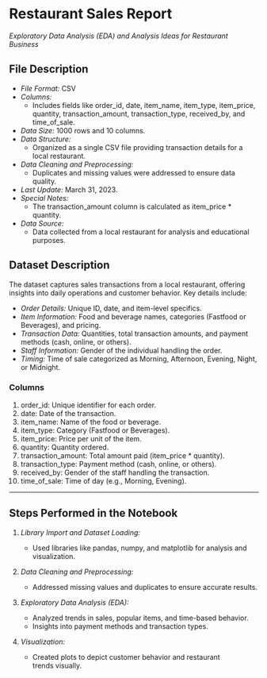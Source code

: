 # Restaurant Sales Report

*Exploratory Data Analysis (EDA) and Analysis Ideas for Restaurant Business*

## File Description
- *File Format:* CSV  
- *Columns:*  
  - Includes fields like order_id, date, item_name, item_type, item_price, quantity, transaction_amount, transaction_type, received_by, and time_of_sale.  
- *Data Size:* 1000 rows and 10 columns.  
- *Data Structure:*  
  - Organized as a single CSV file providing transaction details for a local restaurant.  
- *Data Cleaning and Preprocessing:*  
  - Duplicates and missing values were addressed to ensure data quality.  
- *Last Update:* March 31, 2023.  
- *Special Notes:*  
  - The transaction_amount column is calculated as item_price * quantity.  
- *Data Source:*  
  - Data collected from a local restaurant for analysis and educational purposes.

## Dataset Description
The dataset captures sales transactions from a local restaurant, offering insights into daily operations and customer behavior. Key details include:  
- *Order Details:* Unique ID, date, and item-level specifics.  
- *Item Information:* Food and beverage names, categories (Fastfood or Beverages), and pricing.  
- *Transaction Data:* Quantities, total transaction amounts, and payment methods (cash, online, or others).  
- *Staff Information:* Gender of the individual handling the order.  
- *Timing:* Time of sale categorized as Morning, Afternoon, Evening, Night, or Midnight.

### Columns
1. order_id: Unique identifier for each order.  
2. date: Date of the transaction.  
3. item_name: Name of the food or beverage.  
4. item_type: Category (Fastfood or Beverages).  
5. item_price: Price per unit of the item.  
6. quantity: Quantity ordered.  
7. transaction_amount: Total amount paid (item_price * quantity).  
8. transaction_type: Payment method (cash, online, or others).  
9. received_by: Gender of the staff handling the transaction.  
10. time_of_sale: Time of day (e.g., Morning, Evening).

---

## Steps Performed in the Notebook
1. *Library Import and Dataset Loading:*  
   - Used libraries like pandas, numpy, and matplotlib for analysis and visualization.

2. *Data Cleaning and Preprocessing:*  
   - Addressed missing values and duplicates to ensure accurate results.

3. *Exploratory Data Analysis (EDA):*  
   - Analyzed trends in sales, popular items, and time-based behavior.  
   - Insights into payment methods and transaction types.

4. *Visualization:*  
   - Created plots to depict customer behavior and restaurant trends visually.
